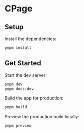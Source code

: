 # CPage

## Setup

Install the dependencies:

```bash
pnpm install
```

## Get Started

Start the dev server:

```bash
pnpm dev
pnpm docs:dev
```

Build the app for production:

```bash
pnpm build
```

Preview the production build locally:

```bash
pnpm preview
```
